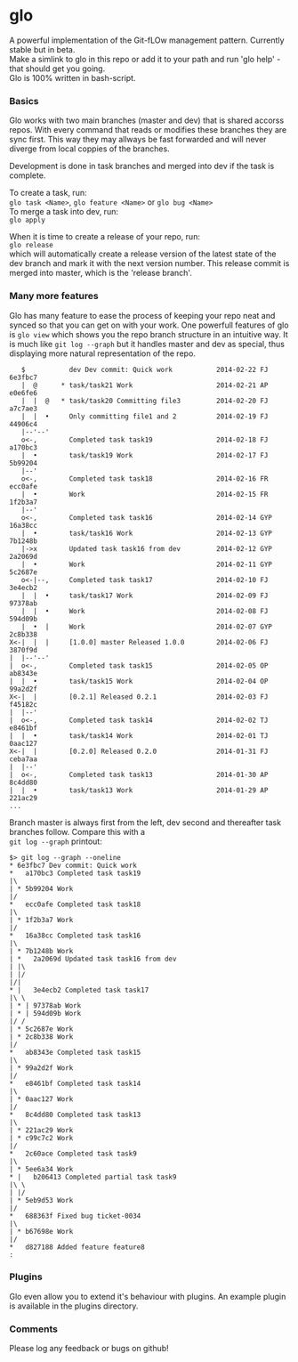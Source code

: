 glo
===

A powerful implementation of the Git-fLOw management pattern. Currently stable but in beta.<br>
Make a simlink to glo in this repo or add it to your path and run 'glo help' - that should get you going.<br>
Glo is 100% written in bash-script.

### Basics
Glo works with two main branches (master and dev) that is shared accorss repos. With every command that reads or modifies these branches they are sync first. This way they may allways be fast forwarded and will never diverge from local coppies of the branches.

Development is done in task branches and merged into dev if the task is complete.

To create a task, run:<br>
`glo task <Name>`, `glo feature <Name>` or `glo bug <Name>`<br>
To merge a task into dev, run:<br>
`glo apply`<br>

When it is time to create a release of your repo, run:<br>
`glo release`<br>
which will automatically create a release version of the latest state of the dev branch and mark it with the next version number. This release commit is merged into master, which is the 'release branch'.

### Many more features
Glo has many feature to ease the process of keeping your repo neat and synced so that you can get on with your work. One  powerfull features of glo is `glo view` which shows you the repo branch structure in an intuitive way. It is much like `git log --graph` but it handles master and dev as special, thus displaying more natural representation of the repo.

```shell
   $           dev Dev commit: Quick work           2014-02-22 FJ   6e3fbc7
   |  @      * task/task21 Work                     2014-02-21 AP   e0e6fe6
   |  |  @   * task/task20 Committing file3         2014-02-20 FJ   a7c7ae3
   |  |  •     Only committing file1 and 2          2014-02-19 FJ   44906c4
   |--'--'   
   o<-,        Completed task task19                2014-02-18 FJ   a170bc3
   |  •        task/task19 Work                     2014-02-17 FJ   5b99204
   |--'      
   o<-,        Completed task task18                2014-02-16 FR   ecc0afe
   |  •        Work                                 2014-02-15 FR   1f2b3a7
   |--'      
   o<-,        Completed task task16                2014-02-14 GYP  16a38cc
   |  •        task/task16 Work                     2014-02-13 GYP  7b1248b
   |->x        Updated task task16 from dev         2014-02-12 GYP  2a2069d
   |  •        Work                                 2014-02-11 GYP  5c2687e
   o<-|--,     Completed task task17                2014-02-10 FJ   3e4ecb2
   |  |  •     task/task17 Work                     2014-02-09 FJ   97378ab
   |  |  •     Work                                 2014-02-08 FJ   594d09b
   |  •  |     Work                                 2014-02-07 GYP  2c8b338
X<-|  |  |     [1.0.0] master Released 1.0.0        2014-02-06 FJ   3870f9d
|  |--'--'   
|  o<-,        Completed task task15                2014-02-05 OP   ab8343e
|  |  •        task/task15 Work                     2014-02-04 OP   99a2d2f
X<-|  |        [0.2.1] Released 0.2.1               2014-02-03 FJ   f45182c
|  |--'      
|  o<-,        Completed task task14                2014-02-02 TJ   e8461bf
|  |  •        task/task14 Work                     2014-02-01 TJ   0aac127
X<-|  |        [0.2.0] Released 0.2.0               2014-01-31 FJ   ceba7aa
|  |--'      
|  o<-,        Completed task task13                2014-01-30 AP   8c4dd80
|  |  •        task/task13 Work                     2014-01-29 AP   221ac29
...
```
Branch master is always first from the left, dev second and thereafter task branches follow. Compare this with a<br>
`git log --graph` printout:
```shell
$> git log --graph --oneline
* 6e3fbc7 Dev commit: Quick work
*   a170bc3 Completed task task19
|\  
| * 5b99204 Work
|/  
*   ecc0afe Completed task task18
|\  
| * 1f2b3a7 Work
|/  
*   16a38cc Completed task task16
|\  
| * 7b1248b Work
| *   2a2069d Updated task task16 from dev
| |\  
| |/  
|/|   
* |   3e4ecb2 Completed task task17
|\ \  
| * | 97378ab Work
| * | 594d09b Work
|/ /  
| * 5c2687e Work
| * 2c8b338 Work
|/  
*   ab8343e Completed task task15
|\  
| * 99a2d2f Work
|/  
*   e8461bf Completed task task14
|\  
| * 0aac127 Work
|/  
*   8c4dd80 Completed task task13
|\  
| * 221ac29 Work
| * c99c7c2 Work
|/  
*   2c60ace Completed task task9
|\  
| * 5ee6a34 Work
* |   b206413 Completed partial task task9
|\ \  
| |/  
| * 5eb9d53 Work
|/  
*   688363f Fixed bug ticket-0034
|\  
| * b67698e Work
|/  
*   d827188 Added feature feature8
:
```

### Plugins
Glo even allow you to extend it's behaviour with plugins. An example plugin is available in the plugins directory.

### Comments

Please log any feedback or bugs on github!<br>


